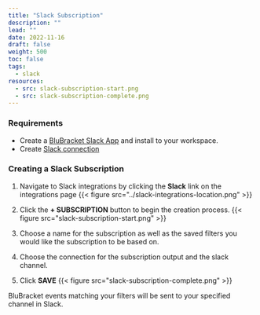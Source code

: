 ```yaml
---
title: "Slack Subscription"
description: ""
lead: ""
date: 2022-11-16
draft: false
weight: 500
toc: false
tags:
  - slack
resources:
  - src: slack-subscription-start.png
  - src: slack-subscription-complete.png
---
```


### Requirements

- Create a [BluBracket Slack App](/how-to/messaging/slack/app/) and install to your workspace.
- Create [Slack connection](/how-to/messaging/slack/connection/)

### Creating a Slack Subscription

1. Navigate to Slack integrations by clicking the **Slack** link on the integrations page
{{< figure src="../slack-integrations-location.png" >}}

2. Click the **+ SUBSCRIPTION** button to begin the creation process.
{{< figure src="slack-subscription-start.png" >}}

3. Choose a name for the subscription as well as the saved filters you would like the subscription to be based on.

4. Choose the connection for the subscription output and the slack channel.

5. Click **SAVE**
{{< figure src="slack-subscription-complete.png" >}}

BluBracket events matching your filters will be sent to your specified channel in Slack.
